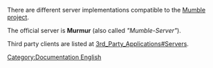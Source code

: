 There are different server implementations compatible to the [Mumble
project](Mumble_project "wikilink").

The official server is **Murmur** (also called *"Mumble-Server"*).

Third party clients are listed at
[3rd_Party_Applications\#Servers](3rd_Party_Applications#Servers "wikilink").

[Category:Documentation
English](Category:Documentation_English "wikilink")